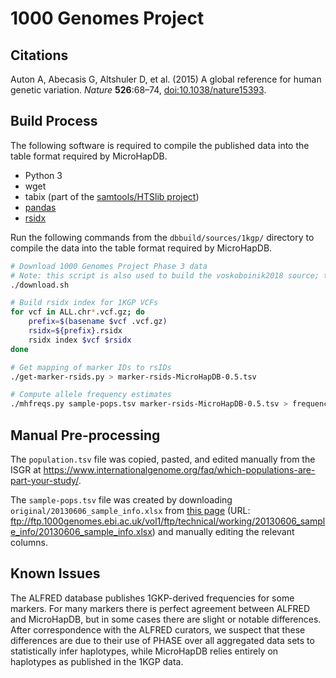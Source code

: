 # 1000 Genomes Project

## Citations

Auton A, Abecasis G, Altshuler D, et al. (2015) A global reference for human genetic variation. *Nature* **526**:68–74, [doi:10.1038/nature15393](https://doi.org/10.1038/nature15393).


## Build Process

The following software is required to compile the published data into the table format required by MicroHapDB.

- Python 3
- wget
- tabix (part of the [samtools/HTSlib project](https://github.com/samtools/htslib))
- [pandas][]
- [rsidx][]

Run the following commands from the `dbbuild/sources/1kgp/` directory to compile the data into the table format required by MicroHapDB.

```bash
# Download 1000 Genomes Project Phase 3 data
# Note: this script is also used to build the voskoboinik2018 source; theis data only needs to be downloaded once
./download.sh

# Build rsidx index for 1KGP VCFs
for vcf in ALL.chr*.vcf.gz; do
    prefix=$(basename $vcf .vcf.gz)
    rsidx=${prefix}.rsidx
    rsidx index $vcf $rsidx
done

# Get mapping of marker IDs to rsIDs
./get-marker-rsids.py > marker-rsids-MicroHapDB-0.5.tsv

# Compute allele frequency estimates
./mhfreqs.py sample-pops.tsv marker-rsids-MicroHapDB-0.5.tsv > frequency.tsv
```


## Manual Pre-processing

The `population.tsv` file was copied, pasted, and edited manually from the ISGR at https://www.internationalgenome.org/faq/which-populations-are-part-your-study/.

The `sample-pops.tsv` file was created by downloading `original/20130606_sample_info.xlsx` from [this page](https://www.internationalgenome.org/faq/which-samples-are-you-sequencing/) (URL: ftp://ftp.1000genomes.ebi.ac.uk/vol1/ftp/technical/working/20130606_sample_info/20130606_sample_info.xlsx) and manually editing the relevant columns.


## Known Issues

The ALFRED database publishes 1GKP-derived frequencies for some markers.
For many markers there is perfect agreement between ALFRED and MicroHapDB, but in some cases there are slight or notable differences.
After correspondence with the ALFRED curators, we suspect that these differences are due to their use of PHASE over all aggregated data sets to statistically infer haplotypes, while MicroHapDB relies entirely on haplotypes as published in the 1KGP data.


[pandas]: https://pandas.pydata.org
[rsidx]: https://github.com/bioforensics/rsidx
